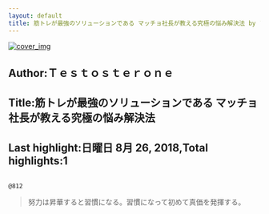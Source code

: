 ```yaml
---
layout: default
title: 筋トレが最強のソリューションである マッチョ社長が教える究極の悩み解決法 by Ｔｅｓｔｏｓｔｅｒｏｎｅ
---
```


[![cover_img](http://images-jp.amazon.com/images/P/B01M5BFOP2.09.MZZZZZZZ.jpg)](https://www.amazon.co.jp/dp/B01M5BFOP2)  
## Author:Ｔｅｓｔｏｓｔｅｒｏｎｅ  
## Title:筋トレが最強のソリューションである マッチョ社長が教える究極の悩み解決法  
## Last highlight:日曜日 8月 26, 2018,Total highlights:1  
```
  
@812  
```
> 努力は昇華すると習慣になる。習慣になって初めて真価を発揮する。  
```